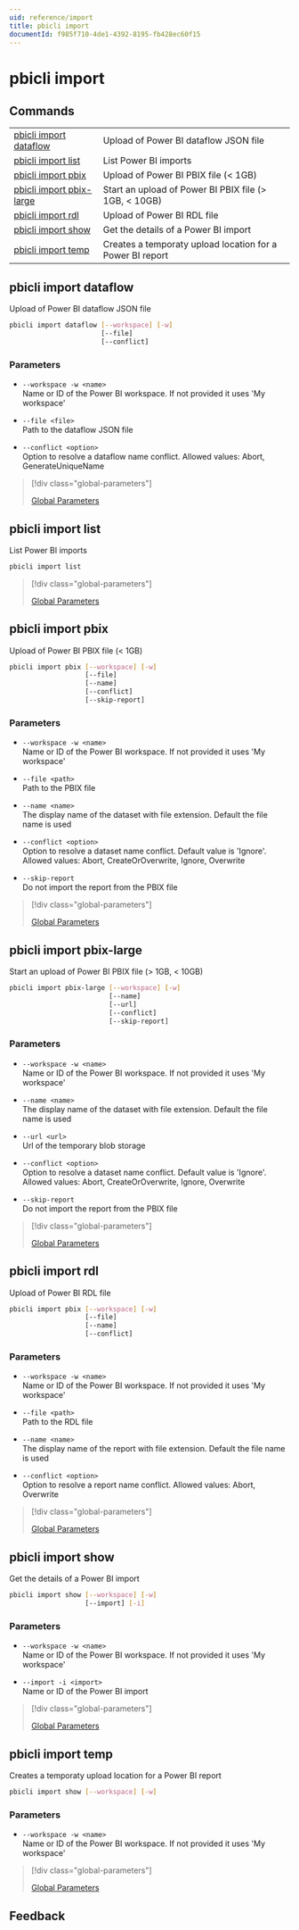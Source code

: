 ```yaml
---
uid: reference/import
title: pbicli import
documentId: f985f710-4de1-4392-8195-fb428ec60f15
---
```


# pbicli import

## Commands

|                                                       |                                                           |
| ----------------------------------------------------- | --------------------------------------------------------- |
| [pbicli import dataflow](#pbicli-import-dataflow)     | Upload of Power BI dataflow JSON file                     |
| [pbicli import list](#pbicli-import-list)             | List Power BI imports                                     |
| [pbicli import pbix](#pbicli-import-pbix)             | Upload of Power BI PBIX file (< 1GB)                      |
| [pbicli import pbix-large](#pbicli-import-pbix-large) | Start an upload of Power BI PBIX file (> 1GB, < 10GB)     |
| [pbicli import rdl](#pbicli-import-rdl)               | Upload of Power BI RDL file                               |
| [pbicli import show](#pbicli-import-show)             | Get the details of a Power BI import                      |
| [pbicli import temp](#pbicli-import-temp)             | Creates a temporaty upload location for a Power BI report |

## pbicli import dataflow

Upload of Power BI dataflow JSON file

```bash
pbicli import dataflow [--workspace] [-w]
                       [--file]
                       [--conflict]
```

### Parameters

-   `--workspace -w <name>`<br/>Name or ID of the Power BI workspace. If not provided it uses 'My workspace'

-   `--file <file>`<br/>Path to the dataflow JSON file

-   `--conflict <option>`<br/>Option to resolve a dataflow name conflict. Allowed values: Abort, GenerateUniqueName

> [!div class="global-parameters"]
>
> [Global Parameters](xref:global)

## pbicli import list

List Power BI imports

```bash
pbicli import list
```

> [!div class="global-parameters"]
>
> [Global Parameters](xref:global)

## pbicli import pbix

Upload of Power BI PBIX file (< 1GB)

```bash
pbicli import pbix [--workspace] [-w]
                   [--file]
                   [--name]
                   [--conflict]
                   [--skip-report]
```

### Parameters

-   `--workspace -w <name>`<br/>Name or ID of the Power BI workspace. If not provided it uses 'My workspace'

-   `--file <path>`<br/>Path to the PBIX file

-   `--name <name>`<br/>The display name of the dataset with file extension. Default the file name is used

-   `--conflict <option>`<br/>Option to resolve a dataset name conflict. Default value is 'Ignore'. Allowed values: Abort, CreateOrOverwrite, Ignore, Overwrite

-   `--skip-report`<br/>Do not import the report from the PBIX file

> [!div class="global-parameters"]
>
> [Global Parameters](xref:global)

## pbicli import pbix-large

Start an upload of Power BI PBIX file (> 1GB, < 10GB)

```bash
pbicli import pbix-large [--workspace] [-w]
                         [--name]
                         [--url]
                         [--conflict]
                         [--skip-report]
```

### Parameters

-   `--workspace -w <name>`<br/>Name or ID of the Power BI workspace. If not provided it uses 'My workspace'

-   `--name <name>`<br/>The display name of the dataset with file extension. Default the file name is used

-   `--url <url>`<br/>Url of the temporary blob storage

-   `--conflict <option>`<br/>Option to resolve a dataset name conflict. Default value is 'Ignore'. Allowed values: Abort, CreateOrOverwrite, Ignore, Overwrite

-   `--skip-report`<br/>Do not import the report from the PBIX file

> [!div class="global-parameters"]
>
> [Global Parameters](xref:global)

## pbicli import rdl

Upload of Power BI RDL file

```bash
pbicli import pbix [--workspace] [-w]
                   [--file]
                   [--name]
                   [--conflict]
```

### Parameters

-   `--workspace -w <name>`<br/>Name or ID of the Power BI workspace. If not provided it uses 'My workspace'

-   `--file <path>`<br/>Path to the RDL file

-   `--name <name>`<br/>The display name of the report with file extension. Default the file name is used

-   `--conflict <option>`<br/>Option to resolve a report name conflict. Allowed values: Abort, Overwrite

> [!div class="global-parameters"]
>
> [Global Parameters](xref:global)

## pbicli import show

Get the details of a Power BI import

```bash
pbicli import show [--workspace] [-w]
                   [--import] [-i]
```

### Parameters

-   `--workspace -w <name>`<br/>Name or ID of the Power BI workspace. If not provided it uses 'My workspace'

-   `--import -i <import>`<br/>Name or ID of the Power BI import

> [!div class="global-parameters"]
>
> [Global Parameters](xref:global)

## pbicli import temp

Creates a temporaty upload location for a Power BI report

```bash
pbicli import show [--workspace] [-w]
```

### Parameters

-   `--workspace -w <name>`<br/>Name or ID of the Power BI workspace. If not provided it uses 'My workspace'

> [!div class="global-parameters"]
>
> [Global Parameters](xref:global)

## Feedback
